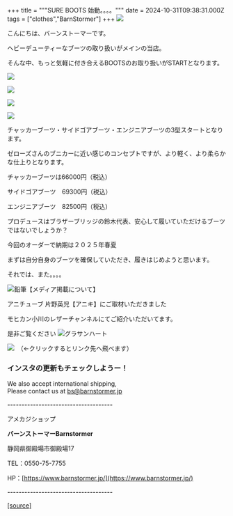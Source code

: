 +++
title = """SURE BOOTS 始動。。。。"""
date = 2024-10-31T09:38:31.000Z
tags = ["clothes","BarnStormer"]
+++
[![](https://stat.ameba.jp/user_images/20231023/16/barnstormer-go/b2/03/p/o0420015015354743273.png)](https://ameblo.jp/barnstormer-go/entry-12825670498.html)

こんにちは、バーンストーマーです。

ヘビーデューティーなブーツの取り扱いがメインの当店。

そんな中、もっと気軽に付き合えるBOOTSのお取り扱いがSTARTとなります。

[![](https://stat.ameba.jp/user_images/20241031/17/barnstormer-go/72/f8/j/o0913102415504423776.jpg)](https://stat.ameba.jp/user_images/20241031/17/barnstormer-go/72/f8/j/o0913102415504423776.jpg)

[![](https://stat.ameba.jp/user_images/20241031/17/barnstormer-go/a8/54/j/o0795102415504423836.jpg)](https://stat.ameba.jp/user_images/20241031/17/barnstormer-go/a8/54/j/o0795102415504423836.jpg)

[![](https://stat.ameba.jp/user_images/20241031/17/barnstormer-go/ef/68/j/o0778102415504423853.jpg)](https://stat.ameba.jp/user_images/20241031/17/barnstormer-go/ef/68/j/o0778102415504423853.jpg)

[![](https://stat.ameba.jp/user_images/20241031/17/barnstormer-go/02/aa/j/o0861102415504423867.jpg)](https://stat.ameba.jp/user_images/20241031/17/barnstormer-go/02/aa/j/o0861102415504423867.jpg)

チャッカーブーツ・サイドゴアブーツ・エンジニアブーツの3型スタートとなります。

ゼローズさんのブニカーに近い感じのコンセプトですが、より軽く、より柔らかな仕上りとなります。

チャッカーブーツは66000円（税込）

サイドゴアブーツ　69300円（税込）

エンジニアブーツ　82500円（税込）

プロデュースはブラザーブリッジの鈴木代表、安心して履いていただけるブーツではないでしょうか？

今回のオーダーで納期は２０２５年春夏

まずは自分自身のブーツを確保していただき、履きはじめようと思います。

それでは、また。。。。

![鉛筆](https://stat100.ameba.jp/blog/ucs/img/char/char3/519.png)【メディア掲載について】

アニチューブ 片野英児【アニキ】にご取材いただきました

モヒカン小川のレザーチャンネルにてご紹介いただいてます。

是非ご覧ください ![グラサンハート](https://stat100.ameba.jp/blog/ucs/img/char/char3/148.png)

[![](https://stat.ameba.jp/user_images/20230412/16/barnstormer-go/6a/23/p/o0108010815269242493.png)](https://www.instagram.com/barnstormer_daily/)　（←クリックするとリンク先へ飛べます）

### インスタの更新もチェックしようー！

We also accept international shipping,  
Please contact us at bs@barnstormer.jp

**\-------------------------------------**

アメカジショップ

**バーンストーマーBarnstormer**

静岡県御殿場市御殿場17

TEL：0550-75-7755

HP：[https://www.barnstormer.jp/](https://www.barnstormer.jp/)

**\-------------------------------------**

[[source]](https://ameblo.jp/barnstormer-go/entry-12873303882.html)
